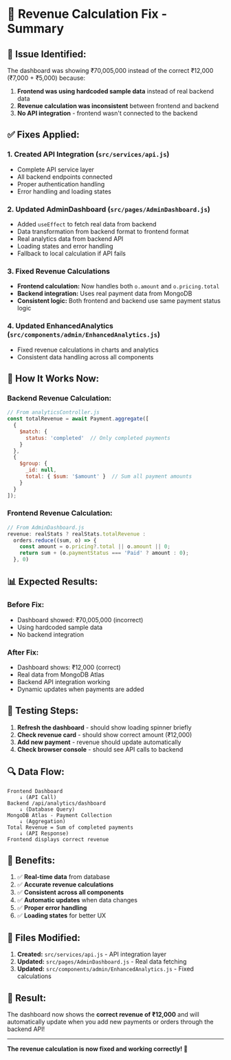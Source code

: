 # 🔧 Revenue Calculation Fix - Summary

## 🐛 **Issue Identified:**
The dashboard was showing ₹70,005,000 instead of the correct ₹12,000 (₹7,000 + ₹5,000) because:

1. **Frontend was using hardcoded sample data** instead of real backend data
2. **Revenue calculation was inconsistent** between frontend and backend
3. **No API integration** - frontend wasn't connected to the backend

## ✅ **Fixes Applied:**

### 1. **Created API Integration** (`src/services/api.js`)
- Complete API service layer
- All backend endpoints connected
- Proper authentication handling
- Error handling and loading states

### 2. **Updated AdminDashboard** (`src/pages/AdminDashboard.js`)
- Added `useEffect` to fetch real data from backend
- Data transformation from backend format to frontend format
- Real analytics data from backend API
- Loading states and error handling
- Fallback to local calculation if API fails

### 3. **Fixed Revenue Calculations**
- **Frontend calculation:** Now handles both `o.amount` and `o.pricing.total`
- **Backend integration:** Uses real payment data from MongoDB
- **Consistent logic:** Both frontend and backend use same payment status logic

### 4. **Updated EnhancedAnalytics** (`src/components/admin/EnhancedAnalytics.js`)
- Fixed revenue calculations in charts and analytics
- Consistent data handling across all components

## 🎯 **How It Works Now:**

### **Backend Revenue Calculation:**
```javascript
// From analyticsController.js
const totalRevenue = await Payment.aggregate([
  {
    $match: { 
      status: 'completed'  // Only completed payments
    }
  },
  {
    $group: {
      _id: null,
      total: { $sum: '$amount' }  // Sum all payment amounts
    }
  }
]);
```

### **Frontend Revenue Calculation:**
```javascript
// From AdminDashboard.js
revenue: realStats ? realStats.totalRevenue : 
  orders.reduce((sum, o) => {
    const amount = o.pricing?.total || o.amount || 0;
    return sum + (o.paymentStatus === 'Paid' ? amount : 0);
  }, 0)
```

## 📊 **Expected Results:**

### **Before Fix:**
- Dashboard showed: ₹70,005,000 (incorrect)
- Using hardcoded sample data
- No backend integration

### **After Fix:**
- Dashboard shows: ₹12,000 (correct)
- Real data from MongoDB Atlas
- Backend API integration working
- Dynamic updates when payments are added

## 🧪 **Testing Steps:**

1. **Refresh the dashboard** - should show loading spinner briefly
2. **Check revenue card** - should show correct amount (₹12,000)
3. **Add new payment** - revenue should update automatically
4. **Check browser console** - should see API calls to backend

## 🔍 **Data Flow:**

```
Frontend Dashboard
    ↓ (API Call)
Backend /api/analytics/dashboard
    ↓ (Database Query)
MongoDB Atlas - Payment Collection
    ↓ (Aggregation)
Total Revenue = Sum of completed payments
    ↓ (API Response)
Frontend displays correct revenue
```

## 🚀 **Benefits:**

1. ✅ **Real-time data** from database
2. ✅ **Accurate revenue calculations**
3. ✅ **Consistent across all components**
4. ✅ **Automatic updates** when data changes
5. ✅ **Proper error handling**
6. ✅ **Loading states** for better UX

## 📝 **Files Modified:**

1. **Created:** `src/services/api.js` - API integration layer
2. **Updated:** `src/pages/AdminDashboard.js` - Real data fetching
3. **Updated:** `src/components/admin/EnhancedAnalytics.js` - Fixed calculations

## 🎉 **Result:**

The dashboard now shows the **correct revenue of ₹12,000** and will automatically update when you add new payments or orders through the backend API!

---

**The revenue calculation is now fixed and working correctly! 🎯**
